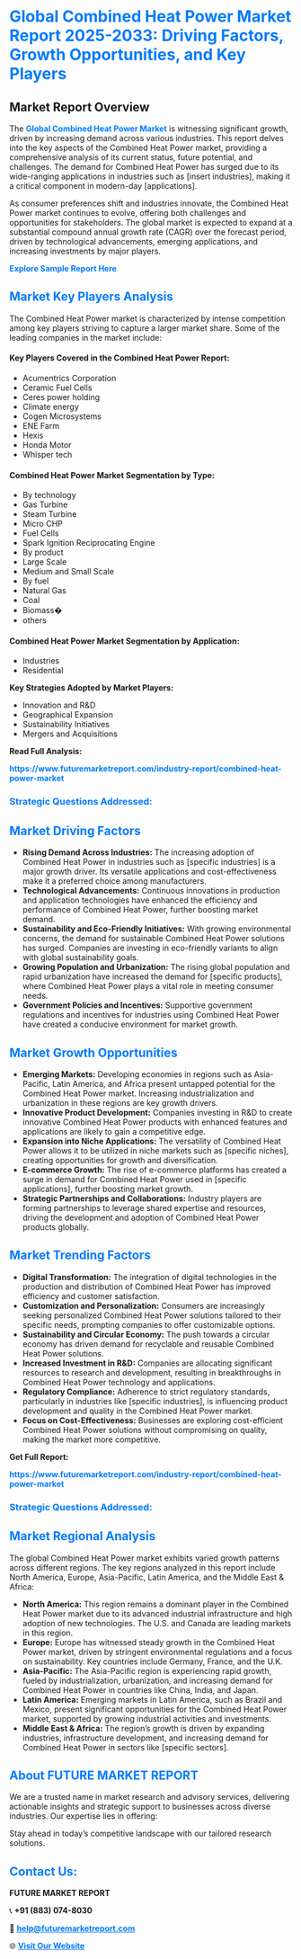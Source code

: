 <h1 style="color: #007BFF;">Global Combined Heat Power Market Report 2025-2033: Driving Factors, Growth Opportunities, and Key Players</h1>

<section id="overview">
<h2>Market Report Overview</h2>
<p>The <a href="https://www.futuremarketreport.com/industry-report/combined-heat-power-market" style="color: #007BFF; text-decoration: none;"><strong>Global Combined Heat Power Market</strong></a> is witnessing significant growth, driven by increasing demand across various industries. This report delves into the key aspects of the Combined Heat Power market, providing a comprehensive analysis of its current status, future potential, and challenges. The demand for Combined Heat Power has surged due to its wide-ranging applications in industries such as [insert industries], making it a critical component in modern-day [applications].</p>
<p>As consumer preferences shift and industries innovate, the Combined Heat Power market continues to evolve, offering both challenges and opportunities for stakeholders. The global market is expected to expand at a substantial compound annual growth rate (CAGR) over the forecast period, driven by technological advancements, emerging applications, and increasing investments by major players.</p>
</section>

<section id="overview">
<p><a href="https://www.futuremarketreport.com/request-sample/reportId=86151" style="color: #007BFF; text-decoration: none;"><strong>Explore Sample Report Here</strong></a></p>
</section>

<section id="key-players">
<h2 style="color: #007BFF;">Market Key Players Analysis</h2>
<p>The Combined Heat Power market is characterized by intense competition among key players striving to capture a larger market share. Some of the leading companies in the market include:</p>
<h4>Key Players Covered in the Combined Heat Power Report:</h4>
<ul><li>Acumentrics Corporation</li><li>Ceramic Fuel Cells</li><li>Ceres power holding</li><li>Climate energy</li><li>Cogen Microsystems</li><li>ENE Farm</li><li>Hexis</li><li>Honda Motor</li><li>Whisper tech</li></ul>
<h4>Combined Heat Power Market Segmentation by Type:</h4>
<ul><li>By technology</li><li>Gas Turbine</li><li>Steam Turbine</li><li>Micro CHP</li><li>Fuel Cells</li><li>Spark Ignition Reciprocating Engine</li><li>By product</li><li>Large Scale</li><li>Medium and Small Scale</li><li>By fuel</li><li>Natural Gas</li><li>Coal</li><li>Biomass�</li><li>others</li></ul>

<h4>Combined Heat Power Market Segmentation by Application:</h4>
<ul><li>Industries</li><li>Residential</li></ul>
<p><strong>Key Strategies Adopted by Market Players:</strong></p>
<ul>
<li>Innovation and R&D</li>
<li>Geographical Expansion</li>
<li>Sustainability Initiatives</li>
<li>Mergers and Acquisitions</li>
</ul>
</section>

<section>
<p><strong>Read Full Analysis: </strong></p><a href="https://www.futuremarketreport.com/industry-report/combined-heat-power-market" style="color: #007BFF; text-decoration: none;"><strong>https://www.futuremarketreport.com/industry-report/combined-heat-power-market</strong></a>
<h3 style="color: #007BFF;">Strategic Questions Addressed:</h3>
</section>

<section id="driving-factors">
<h2 style="color: #007BFF;">Market Driving Factors</h2>
<ul>
<li><strong>Rising Demand Across Industries:</strong> The increasing adoption of Combined Heat Power in industries such as [specific industries] is a major growth driver. Its versatile applications and cost-effectiveness make it a preferred choice among manufacturers.</li>
<li><strong>Technological Advancements:</strong> Continuous innovations in production and application technologies have enhanced the efficiency and performance of Combined Heat Power, further boosting market demand.</li>
<li><strong>Sustainability and Eco-Friendly Initiatives:</strong> With growing environmental concerns, the demand for sustainable Combined Heat Power solutions has surged. Companies are investing in eco-friendly variants to align with global sustainability goals.</li>
<li><strong>Growing Population and Urbanization:</strong> The rising global population and rapid urbanization have increased the demand for [specific products], where Combined Heat Power plays a vital role in meeting consumer needs.</li>
<li><strong>Government Policies and Incentives:</strong> Supportive government regulations and incentives for industries using Combined Heat Power have created a conducive environment for market growth.</li>
</ul>
</section>

<section id="growth-opportunities">
<h2 style="color: #007BFF;">Market Growth Opportunities</h2>
<ul>
<li><strong>Emerging Markets:</strong> Developing economies in regions such as Asia-Pacific, Latin America, and Africa present untapped potential for the Combined Heat Power market. Increasing industrialization and urbanization in these regions are key growth drivers.</li>
<li><strong>Innovative Product Development:</strong> Companies investing in R&D to create innovative Combined Heat Power products with enhanced features and applications are likely to gain a competitive edge.</li>
<li><strong>Expansion into Niche Applications:</strong> The versatility of Combined Heat Power allows it to be utilized in niche markets such as [specific niches], creating opportunities for growth and diversification.</li>
<li><strong>E-commerce Growth:</strong> The rise of e-commerce platforms has created a surge in demand for Combined Heat Power used in [specific applications], further boosting market growth.</li>
<li><strong>Strategic Partnerships and Collaborations:</strong> Industry players are forming partnerships to leverage shared expertise and resources, driving the development and adoption of Combined Heat Power products globally.</li>
</ul>
</section>

<section id="trending-factors">
<h2 style="color: #007BFF;">Market Trending Factors</h2>
<ul>
<li><strong>Digital Transformation:</strong> The integration of digital technologies in the production and distribution of Combined Heat Power has improved efficiency and customer satisfaction.</li>
<li><strong>Customization and Personalization:</strong> Consumers are increasingly seeking personalized Combined Heat Power solutions tailored to their specific needs, prompting companies to offer customizable options.</li>
<li><strong>Sustainability and Circular Economy:</strong> The push towards a circular economy has driven demand for recyclable and reusable Combined Heat Power solutions.</li>
<li><strong>Increased Investment in R&D:</strong> Companies are allocating significant resources to research and development, resulting in breakthroughs in Combined Heat Power technology and applications.</li>
<li><strong>Regulatory Compliance:</strong> Adherence to strict regulatory standards, particularly in industries like [specific industries], is influencing product development and quality in the Combined Heat Power market.</li>
<li><strong>Focus on Cost-Effectiveness:</strong> Businesses are exploring cost-efficient Combined Heat Power solutions without compromising on quality, making the market more competitive.</li>
</ul>
</section>

<section>
<p><strong>Get Full Report: </strong></p><a href="https://www.futuremarketreport.com/industry-report/combined-heat-power-market" style="color: #007BFF; text-decoration: none;"><strong>https://www.futuremarketreport.com/industry-report/combined-heat-power-market</strong></a>
<h3 style="color: #007BFF;">Strategic Questions Addressed:</h3>
</section>


<section id="regional-analysis">
<h2 style="color: #007BFF;">Market Regional Analysis</h2>
<p>The global Combined Heat Power market exhibits varied growth patterns across different regions. The key regions analyzed in this report include North America, Europe, Asia-Pacific, Latin America, and the Middle East & Africa:</p>
<ul>
<li><strong>North America:</strong> This region remains a dominant player in the Combined Heat Power market due to its advanced industrial infrastructure and high adoption of new technologies. The U.S. and Canada are leading markets in this region.</li>
<li><strong>Europe:</strong> Europe has witnessed steady growth in the Combined Heat Power market, driven by stringent environmental regulations and a focus on sustainability. Key countries include Germany, France, and the U.K.</li>
<li><strong>Asia-Pacific:</strong> The Asia-Pacific region is experiencing rapid growth, fueled by industrialization, urbanization, and increasing demand for Combined Heat Power in countries like China, India, and Japan.</li>
<li><strong>Latin America:</strong> Emerging markets in Latin America, such as Brazil and Mexico, present significant opportunities for the Combined Heat Power market, supported by growing industrial activities and investments.</li>
<li><strong>Middle East & Africa:</strong> The region’s growth is driven by expanding industries, infrastructure development, and increasing demand for Combined Heat Power in sectors like [specific sectors].</li>
</ul>
</section>

<footer>
<h2 style="color: #007BFF;">About FUTURE MARKET REPORT</h2>
<p>We are a trusted name in market research and advisory services, delivering actionable insights and strategic support to businesses across diverse industries. Our expertise lies in offering:</p>

<p>Stay ahead in today’s competitive landscape with our tailored research solutions.</p>

<h2 style="color: #007BFF;">Contact Us:</h2>
<p><strong>FUTURE MARKET REPORT</strong></p>
<p>📞 <strong>+91 (883) 074-8030</strong></p>
<p>📧 <strong><a href="mailto:help@futuremarketreport.com" style="color: #007BFF;">help@futuremarketreport.com</a></strong></p>
<p>🌐 <strong><a href="https://www.futuremarketreport.com/" style="color: #007BFF;">Visit Our Website</a></strong></p>
</footer>